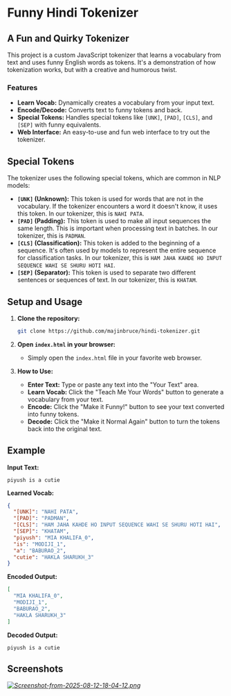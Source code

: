 # Funny Hindi Tokenizer

## A Fun and Quirky Tokenizer

This project is a custom JavaScript tokenizer that learns a vocabulary from text and uses funny English words as tokens. It's a demonstration of how tokenization works, but with a creative and humorous twist.

### Features

- **Learn Vocab:** Dynamically creates a vocabulary from your input text.
- **Encode/Decode:** Converts text to funny tokens and back.
- **Special Tokens:** Handles special tokens like `[UNK]`, `[PAD]`, `[CLS]`, and `[SEP]` with funny equivalents.
- **Web Interface:** An easy-to-use and fun web interface to try out the tokenizer.

## Special Tokens

The tokenizer uses the following special tokens, which are common in NLP models:

*   **`[UNK]` (Unknown):** This token is used for words that are not in the vocabulary. If the tokenizer encounters a word it doesn't know, it uses this token. In our tokenizer, this is `NAHI PATA`.
*   **`[PAD]` (Padding):** This token is used to make all input sequences the same length. This is important when processing text in batches. In our tokenizer, this is `PADMAN`.
*   **`[CLS]` (Classification):** This token is added to the beginning of a sequence. It's often used by models to represent the entire sequence for classification tasks. In our tokenizer, this is `HAM JAHA KAHDE HO INPUT SEQUENCE WAHI SE SHURU HOTI HAI`.
*   **`[SEP]` (Separator):** This token is used to separate two different sentences or sequences of text. In our tokenizer, this is `KHATAM`.

## Setup and Usage

1. **Clone the repository:**
   ```bash
   git clone https://github.com/majinbruce/hindi-tokenizer.git
   ```

2. **Open `index.html` in your browser:**
   - Simply open the `index.html` file in your favorite web browser.

3. **How to Use:**
   - **Enter Text:** Type or paste any text into the "Your Text" area.
   - **Learn Vocab:** Click the "Teach Me Your Words" button to generate a vocabulary from your text.
   - **Encode:** Click the "Make it Funny!" button to see your text converted into funny tokens.
   - **Decode:** Click the "Make it Normal Again" button to turn the tokens back into the original text.

## Example

**Input Text:**
```
piyush is a cutie
```

**Learned Vocab:**
```json
{
  "[UNK]": "NAHI PATA",
  "[PAD]": "PADMAN",
  "[CLS]": "HAM JAHA KAHDE HO INPUT SEQUENCE WAHI SE SHURU HOTI HAI",
  "[SEP]": "KHATAM",
  "piyush": "MIA KHALIFA_0",
  "is": "MODIJI_1",
  "a": "BABURAO_2",
  "cutie": "HAKLA SHARUKH_3"
}
```

**Encoded Output:**
```json
[
  "MIA KHALIFA_0",
  "MODIJI_1",
  "BABURAO_2",
  "HAKLA SHARUKH_3"
]
```

**Decoded Output:**
```
piyush is a cutie
```

## Screenshots

*[![Screenshot-from-2025-08-12-18-04-12.png](https://i.postimg.cc/1361tF4Q/Screenshot-from-2025-08-12-18-04-12.png)](https://postimg.cc/gxYTtnvS)*
